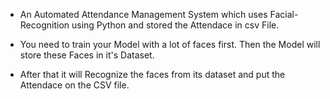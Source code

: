 * An Automated Attendance Management System which uses Facial-Recognition using Python and stored the Attendace in csv File.

* You need to train your Model with a lot of faces first. Then the Model will store these Faces in it's Dataset.

* After that it will Recognize the faces from its dataset and put the Attendace on the CSV file.
